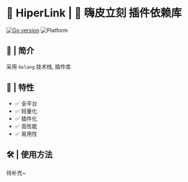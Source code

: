 # 🌈 HiperLink | 🔗 嗨皮立刻  插件依赖库

[![Go version](https://img.shields.io/badge/Golang-v1.19-blue?style=flat)](https://go.dev/)
![Platform](https://img.shields.io/badge/Platform-Windows%20%7C%20macOS%20%7C%20Linux-brightgreen)


## 🚧 | 简介

采用 `Golang` 技术栈, 插件库

## 🎉 | 特性

* ✅ 全平台
* ✅ 轻量化
* ✅ 插件化
* ✅ 高性能
* ✅ 易用性

## 🛠 | 使用方法

待补充~